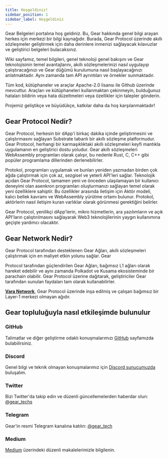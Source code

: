 ```yaml
---
title: Hoşgeldiniz!
sidebar_position: 1
sidebar_label: Hoşgeldiniz
---
```

Gear Belgeleri portalına hoş geldiniz. Bu, Gear hakkında genel bilgi arayan herkes için merkezi bir bilgi kaynağıdır. Burada, Gear Protocol üzerinde akıllı sözleşmeler geliştirmek için daha derinlere inmenizi sağlayacak kılavuzlar ve geliştirici belgeleri bulacaksınız.

Wiki sayfamız, temel bilgileri, genel teknoloji genel bakışını ve Gear teknolojisinin temel avantajlarını, akıllı sözleşmelerinizi nasıl uygulayıp çalıştıracağınızı ve Gear düğümü kurulumuna nasıl başlayacağınızı anlatmaktadır. Aynı zamanda tam API ayrıntıları ve örnekler sunmaktadır.

Tüm kod, kütüphaneler ve araçlar Apache-2.0 lisansı ile Github üzerinde mevcuttur. Araçları ve kütüphaneleri kullanmaktan çekinmeyin, bulduğunuz hataları bildirin veya hata düzeltmeleri veya özellikler için talepler gönderin.

Projemiz geliştikçe ve büyüdükçe, katkılar daha da hoş karşılanmaktadır!

## Gear Protocol Nedir?

Gear Protocol, herkesin bir dApp'i birkaç dakika içinde geliştirmesini ve çalıştırmasını sağlayan Substrate tabanlı bir akıllı sözleşme platformudur. Gear Protocol, herhangi bir karmaşıklıktaki akıllı sözleşmeleri keyfi mantıkla uygulamanın en geliştirici dostu yoludur. Gear akıllı sözleşmeleri WebAssembly programları olarak çalışır, bu nedenle Rust, C, C++ gibi popüler programlama dillerinden derlenebilirler.

Protokol, programları uygulamak ve bunları yeniden yazmadan birden çok ağda çalıştırmak için çok az, sezgisel ve yeterli API'leri sağlar. Teknolojik açıdan Gear Protocol, tamamen yeni ve önceden ulaşılamayan bir kullanıcı deneyimi olan asenkron programları oluşturmanızı sağlayan temel olarak yeni özelliklere sahiptir. Bu özellikler arasında iletişim için Aktör modeli, kalıcı bellek kavramı ve WebAssembly yürütme ortamı bulunur. Protokol, aktörlerin nasıl iletişim kuran varlıklar olarak görünmesi gerektiğini belirler.

Gear Protocol, yenilikçi dApp'lerin, mikro hizmetlerin, ara yazılımların ve açık API'ların çalıştırılmasını sağlayarak Web3 teknolojilerinin yaygın kullanımına geçişte yardımcı olacaktır.

## Gear Network Nedir?

Gear Protocol tarafından desteklenen Gear Ağları, akıllı sözleşmeleri çalıştırmak için en maliyet etkin yolunu sağlar. Gear

 Protocol tarafından güçlendirilen Gear Ağları, bağımsız L1 ağları olarak hareket edebilir ve aynı zamanda Polkadot ve Kusama ekosisteminde bir parachain olabilir. Gear Protocol üzerine dağıtarak, geliştiriciler Gear tarafından sunulan faydaları tam olarak kullanabilirler.

**[Vara Network](https://vara-network.io/)**, Gear Protocol üzerinde inşa edilmiş ve çalışan bağımsız bir Layer-1 merkezi olmayan ağıdır.

## Gear topluluğuyla nasıl etkileşimde bulunulur

### GitHub

Talimatlar ve diğer geliştirme odaklı konuşmalarımızı [GitHub](https://github.com/gear-tech) sayfamızda bulabilirsiniz.

### Discord

Genel bilgi ve teknik olmayan konuşmalarımız için [Discord sunucumuzda](https://discord.gg/7BQznC9uD9) buluşalım.

### Twitter

Bizi Twitter'da takip edin ve düzenli güncellemelerden haberdar olun: [@gear_techs](https://twitter.com/gear_techs)

### Telegram

Gear'in resmi Telegram kanalına katılın: [@gear_tech](https://t.me/gear_tech)

### Medium

[Medium](https://medium.com/@gear_techs) üzerindeki düzenli makalelerimizle bilgilenin.


